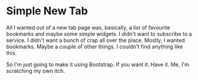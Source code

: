 # Simple New Tab

All I wanted out of a new tab page was, basically, a list of favourite bookmarks and maybe some simple widgets. I didn't want to subscribe to a service. I didn't want a bunch of crap all over the place. Mostly, I wanted bookmarks. Maybe a couple of other things. I couldn't find anything like this.

So I'm just going to make it using Bootstrap. If you want it. Have it. Me, I'm scratching my own itch.
